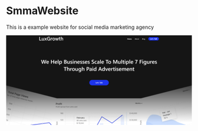 # SmmaWebsite
This is a example website for social media marketing agency

![website image](image.jpg)
